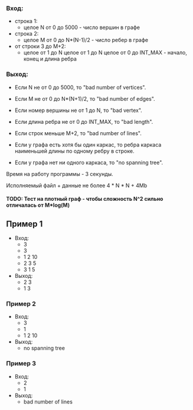 ### Вход:
* строка 1:
	* целое N от 0 до 5000 - число вершин в графе
* строка 2:
	* целое M от 0 до N*(N-1)/2 - число ребер в графе
* от строки 3 до M+2:
	* целое от 1 до N целое от 1 до N целое от 0 до INT_MAX - начало, конец и длина ребра

### Выход:
* Если N не от 0 до 5000, то "bad number of vertices".
* Если M не от 0 до N*(N+1)/2, то "bad number of edges".
* Если номер вершины не от 1 до N, то "bad vertex".
* Если длина ребра не от 0 до INT_MAX, то "bad length".
* Если строк меньше M+2, то "bad number of lines".

* Если у графа есть хотя бы один каркас, то ребра каркаса наименьшей длины по одному ребру в строке.

* Если у графа нет ни одного каркаса, то "no spanning tree".

Время на работу программы - 3 секунды.

Исполняемый файл + данные не более 4 * N * N + 4Mb

#### TODO: Тест на плотный граф - чтобы сложность N^2 сильно отличалась от М*log(М)

## Пример 1
* Вход:
  * 3
  * 3
  * 1 2 10
  * 2 3 5
  * 3 1 5
* Выход:
  * 2 3
  * 1 3

### Пример 2
* Вход:
  * 3
  * 1
  * 1 2 10
* Выход:
  * no spanning tree

### Пример 3
* Вход:
  * 2
  * 1
* Выход:
  * bad number of lines
